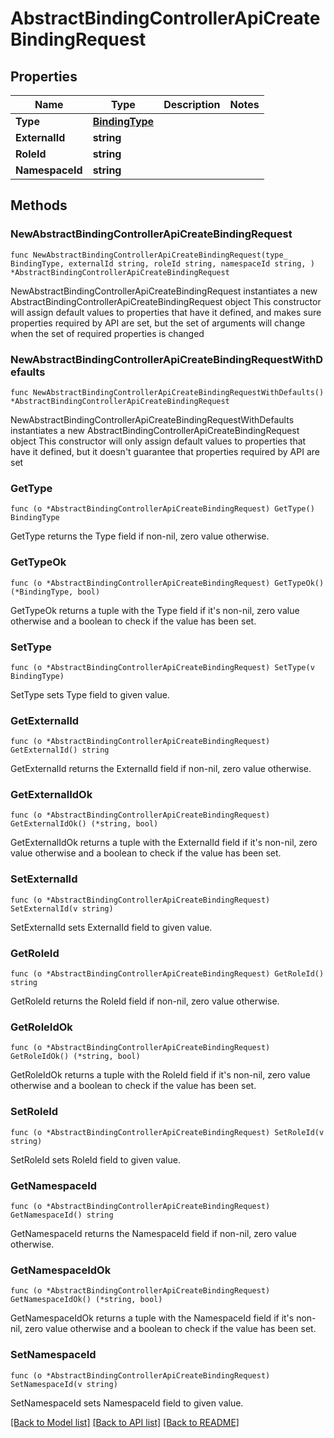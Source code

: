 # AbstractBindingControllerApiCreateBindingRequest

## Properties

Name | Type | Description | Notes
------------ | ------------- | ------------- | -------------
**Type** | [**BindingType**](BindingType.md) |  | 
**ExternalId** | **string** |  | 
**RoleId** | **string** |  | 
**NamespaceId** | **string** |  | 

## Methods

### NewAbstractBindingControllerApiCreateBindingRequest

`func NewAbstractBindingControllerApiCreateBindingRequest(type_ BindingType, externalId string, roleId string, namespaceId string, ) *AbstractBindingControllerApiCreateBindingRequest`

NewAbstractBindingControllerApiCreateBindingRequest instantiates a new AbstractBindingControllerApiCreateBindingRequest object
This constructor will assign default values to properties that have it defined,
and makes sure properties required by API are set, but the set of arguments
will change when the set of required properties is changed

### NewAbstractBindingControllerApiCreateBindingRequestWithDefaults

`func NewAbstractBindingControllerApiCreateBindingRequestWithDefaults() *AbstractBindingControllerApiCreateBindingRequest`

NewAbstractBindingControllerApiCreateBindingRequestWithDefaults instantiates a new AbstractBindingControllerApiCreateBindingRequest object
This constructor will only assign default values to properties that have it defined,
but it doesn't guarantee that properties required by API are set

### GetType

`func (o *AbstractBindingControllerApiCreateBindingRequest) GetType() BindingType`

GetType returns the Type field if non-nil, zero value otherwise.

### GetTypeOk

`func (o *AbstractBindingControllerApiCreateBindingRequest) GetTypeOk() (*BindingType, bool)`

GetTypeOk returns a tuple with the Type field if it's non-nil, zero value otherwise
and a boolean to check if the value has been set.

### SetType

`func (o *AbstractBindingControllerApiCreateBindingRequest) SetType(v BindingType)`

SetType sets Type field to given value.


### GetExternalId

`func (o *AbstractBindingControllerApiCreateBindingRequest) GetExternalId() string`

GetExternalId returns the ExternalId field if non-nil, zero value otherwise.

### GetExternalIdOk

`func (o *AbstractBindingControllerApiCreateBindingRequest) GetExternalIdOk() (*string, bool)`

GetExternalIdOk returns a tuple with the ExternalId field if it's non-nil, zero value otherwise
and a boolean to check if the value has been set.

### SetExternalId

`func (o *AbstractBindingControllerApiCreateBindingRequest) SetExternalId(v string)`

SetExternalId sets ExternalId field to given value.


### GetRoleId

`func (o *AbstractBindingControllerApiCreateBindingRequest) GetRoleId() string`

GetRoleId returns the RoleId field if non-nil, zero value otherwise.

### GetRoleIdOk

`func (o *AbstractBindingControllerApiCreateBindingRequest) GetRoleIdOk() (*string, bool)`

GetRoleIdOk returns a tuple with the RoleId field if it's non-nil, zero value otherwise
and a boolean to check if the value has been set.

### SetRoleId

`func (o *AbstractBindingControllerApiCreateBindingRequest) SetRoleId(v string)`

SetRoleId sets RoleId field to given value.


### GetNamespaceId

`func (o *AbstractBindingControllerApiCreateBindingRequest) GetNamespaceId() string`

GetNamespaceId returns the NamespaceId field if non-nil, zero value otherwise.

### GetNamespaceIdOk

`func (o *AbstractBindingControllerApiCreateBindingRequest) GetNamespaceIdOk() (*string, bool)`

GetNamespaceIdOk returns a tuple with the NamespaceId field if it's non-nil, zero value otherwise
and a boolean to check if the value has been set.

### SetNamespaceId

`func (o *AbstractBindingControllerApiCreateBindingRequest) SetNamespaceId(v string)`

SetNamespaceId sets NamespaceId field to given value.



[[Back to Model list]](../README.md#documentation-for-models) [[Back to API list]](../README.md#documentation-for-api-endpoints) [[Back to README]](../README.md)


